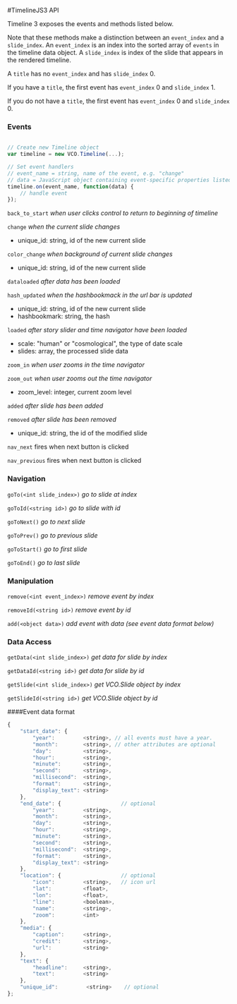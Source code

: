 #TimelineJS3 API

Timeline 3 exposes the events and methods listed below.

Note that these methods make a distinction between an `event_index` and a `slide_index`.  An `event_index` is an index into the sorted array of `events` in the timeline data object.  A `slide_index` is index of the slide that appears in the rendered timeline.  

A `title` has no `event_index` and has `slide_index` 0.  

If you have a `title`, the first event has `event_index` 0 and `slide_index` 1.

If you do not have a `title`, the first event has `event_index` 0 and `slide_index` 0.


### Events

```javascript

// Create new Timeline object
var timeline = new VCO.Timeline(...);

// Set event handlers
// event_name = string, name of the event, e.g. "change"
// data = JavaScript object containing event-specific properties listed below
timeline.on(event_name, function(data) {
    // handle event
});
```

 `back_to_start` _when user clicks control to return to beginning of timeline_
 
 `change` _when the current slide changes_

* unique_id: string, id of the new current slide

`color_change` _when background of current slide changes_

* unique_id: string, id of the new current slide

`dataloaded` _after data has been loaded_

`hash_updated` _when the hashbookmack in the url bar is updated_

* unique_id:  string, id of the new current slide
* hashbookmark: string, the hash

`loaded` _after story slider and time navigator have been loaded_

* scale: "human" or "cosmological", the type of date scale
* slides: array, the processed slide data

`zoom_in` _when user zooms in the time navigator_

`zoom_out` _when user zooms out the time navigator_

* zoom_level: integer, current zoom level

`added` _after slide has been added_

`removed` _after slide has been removed_

* unique_id: string, the id of the modified slide

`nav_next` fires when next button is clicked

`nav_previous` fires when next button is clicked


### Navigation

`goTo(<int slide_index>)` _go to slide at index_

`goToId(<string id>)` _go to slide with id_

`goToNext()` _go to next slide_

`goToPrev()` _go to previous slide_

`goToStart()` _go to first slide_

`goToEnd()` _go to last slide_

### Manipulation

`remove(<int event_index>)` _remove event by index_

`removeId(<string id>)` _remove event by id_

`add(<object data>)` _add event with data (see event data format below)_

### Data Access

`getData(<int slide_index>)` _get data for slide by index_

`getDataId(<string id>)` _get data for slide by id_

`getSlide(<int slide_index>)` _get VCO.Slide object by index_

`getSlideId(<string id>)` _get VCO.Slide object by id_


####Event data format
```javascript
{
    "start_date": {
        "year":			<string>, // all events must have a year. 
        "month":		<string>, // other attributes are optional
        "day": 			<string>, 
        "hour": 		<string>,
        "minute": 		<string>,
        "second": 		<string>,
        "millisecond": 	<string>,
        "format": 		<string>,
        "display_text": <string>
    },
    "end_date": {                   // optional
        "year":			<string>,
        "month":		<string>,
        "day": 			<string>,
        "hour": 		<string>,
        "minute": 		<string>,
        "second": 		<string>,
        "millisecond": 	<string>,
        "format": 		<string>,
        "display_text": <string>
    },
    "location": {                   // optional
        "icon":         <string>,   // icon url
        "lat":          <float>,   
        "lon":          <float>,
        "line":         <boolean>,
        "name":         <string>,
        "zoom":         <int>
    },
    "media": {
        "caption":      <string>,
        "credit":       <string>,
        "url":          <string>
    },
    "text": {
        "headline":     <string>,
        "text":         <string>
    },
    "unique_id":         <string>    // optional
};
```

